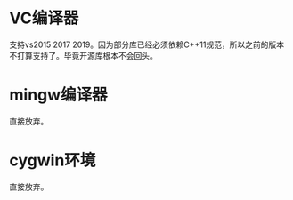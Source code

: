 # VC编译器

支持vs2015 2017 2019。因为部分库已经必须依赖C++11规范，所以之前的版本不打算支持了。毕竟开源库根本不会回头。



# mingw编译器

直接放弃。



# cygwin环境

直接放弃。
